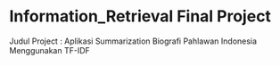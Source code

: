 # Information_Retrieval Final Project
  
  Judul Project : Aplikasi Summarization Biografi Pahlawan Indonesia Menggunakan TF-IDF
